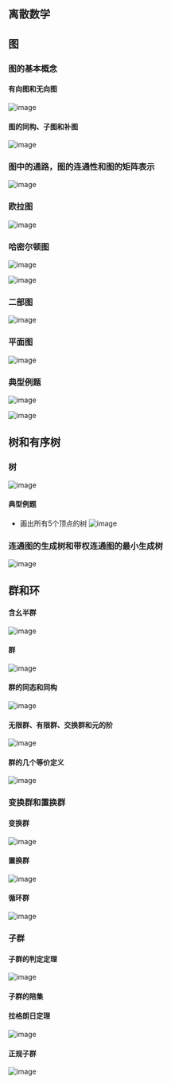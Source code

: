 ## 离散数学## 图### 图的基本概念#### 有向图和无向图![image](https://github.com/YC-L/Postgraduate-examination/blob/Discrete-mathematics/imgs/Complete-graph.png)#### 图的同构、子图和补图![image](https://github.com/YC-L/Postgraduate-examination/blob/Discrete-mathematics/imgs/Graph.png)### 图中的通路，图的连通性和图的矩阵表示![image](https://github.com/YC-L/Postgraduate-examination/blob/Discrete-mathematics/imgs/Weighted-graph.png)### 欧拉图![image](https://github.com/YC-L/Postgraduate-examination/blob/Discrete-mathematics/imgs/Eulerto.png)### 哈密尔顿图![image](https://github.com/YC-L/Postgraduate-examination/blob/Discrete-mathematics/imgs/Hamilton-diagram.png)![image](https://github.com/YC-L/Postgraduate-examination/blob/Discrete-mathematics/imgs/Hamilton-diagram-1.png)### 二部图![image](https://github.com/YC-L/Postgraduate-examination/blob/Discrete-mathematics/imgs/Bipartite-graph.png)### 平面图![image](https://github.com/YC-L/Postgraduate-examination/blob/Discrete-mathematics/imgs/Floor-plan.png)### 典型例题![image](https://github.com/YC-L/Postgraduate-examination/blob/Discrete-mathematics/imgs/Graph-instance.png)![image](https://github.com/YC-L/Postgraduate-examination/blob/Discrete-mathematics/imgs/Graph-instance-1.png)## 树和有序树### 树![image](https://github.com/YC-L/Postgraduate-examination/blob/Discrete-mathematics/imgs/Tree.png)#### 典型例题- 画出所有5个顶点的树![image](https://github.com/YC-L/Postgraduate-examination/blob/Discrete-mathematics/imgs/Tree-instance.png)### 连通图的生成树和带权连通图的最小生成树![image](https://github.com/YC-L/Postgraduate-examination/blob/Discrete-mathematics/imgs/Tree-1.png)## 群和环#### 含幺半群![image](https://github.com/YC-L/Postgraduate-examination/blob/Discrete-mathematics/imgs/Haplogroup.png)#### 群![image](https://github.com/YC-L/Postgraduate-examination/blob/Discrete-mathematics/imgs/Group.png)#### 群的同态和同构![image](https://github.com/YC-L/Postgraduate-examination/blob/Discrete-mathematics/imgs/Homomorphism&homomorphism-of-groups.png)#### 无限群、有限群、交换群和元的阶![image](https://github.com/YC-L/Postgraduate-examination/blob/Discrete-mathematics/imgs/Multi-population.png)#### 群的几个等价定义![image](https://github.com/YC-L/Postgraduate-examination/blob/Discrete-mathematics/imgs/Several-equivalent-definitions-of-groups.png)### 变换群和置换群#### 变换群![image](https://github.com/YC-L/Postgraduate-examination/blob/Discrete-mathematics/imgs/Transform-group.png)#### 置换群![image](https://github.com/YC-L/Postgraduate-examination/blob/Discrete-mathematics/imgs/Permutation-group.png)#### 循环群![image](https://github.com/YC-L/Postgraduate-examination/blob/Discrete-mathematics/imgs/Cyclic-group.png)### 子群#### 子群的判定定理![image](https://github.com/YC-L/Postgraduate-examination/blob/Discrete-mathematics/imgs/Subgroup-decision-theorem.png)#### 子群的陪集#### 拉格朗日定理![image](https://github.com/YC-L/Postgraduate-examination/blob/Discrete-mathematics/imgs/Lagrangian-Theorem.png)#### 正规子群![image](https://github.com/YC-L/Postgraduate-examination/blob/Discrete-mathematics/imgs/Normal-subgroup.png)